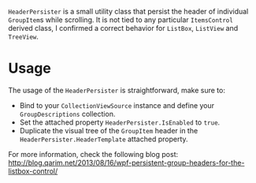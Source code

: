`HeaderPersister` is a small utility class that persist the header of individual `GroupItem`s while scrolling. It is not tied to any particular `ItemsControl` derived class, I confirmed a correct behavior for `ListBox`, `ListView` and `TreeView`.

Usage
=====
The usage of the `HeaderPersister` is straightforward, make sure to:

+ Bind to your `CollectionViewSource` instance and define your `GroupDescriptions` collection.
+ Set the attached property `HeaderPersister.IsEnabled` to `true`.
+ Duplicate the visual tree of the `GroupItem` header in the `HeaderPersister.HeaderTemplate` attached property.

For more information, check the following blog post: http://blog.qarim.net/2013/08/16/wpf-persistent-group-headers-for-the-listbox-control/
